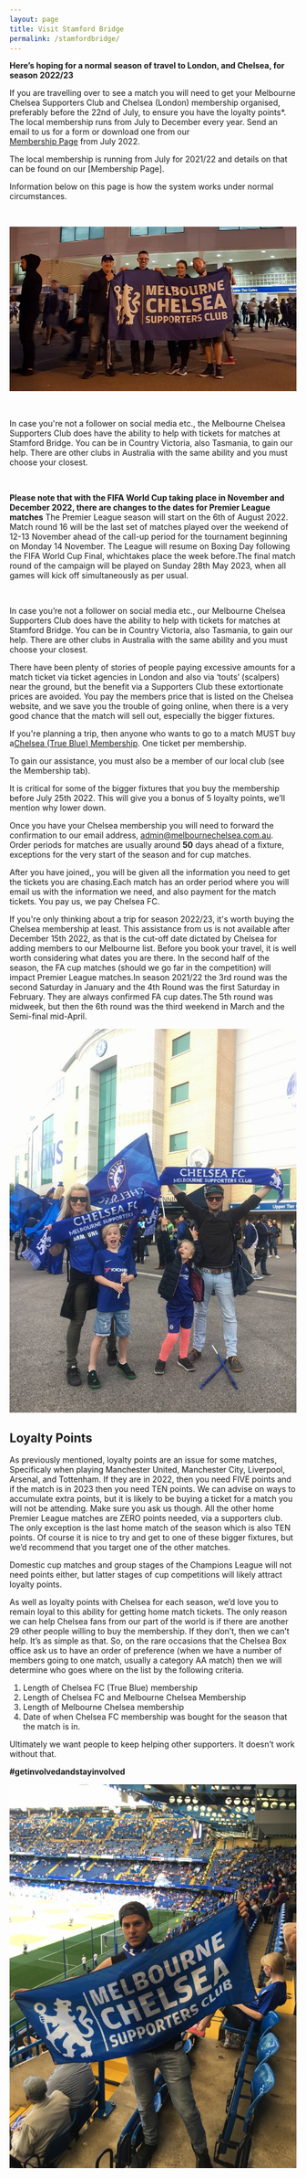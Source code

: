```yaml
---
layout: page
title: Visit Stamford Bridge
permalink: /stamfordbridge/
---
```


**Here’s hoping for a normal season of travel to London, and Chelsea, for season 2022/23**

If you are travelling over to see a match you will need to get your Melbourne Chelsea
Supporters Club and Chelsea (London) membership organised, preferably before the 22nd of July, to ensure you have the loyalty points*. 
The local membership  runs from July to December every year. Send an email to us for a form or download one from our	
[Membership Page](https://www.melbournechelsea.com.au/membership/)	from July 2022.

The local membership is running from July for 2021/22 and details on that can be found on our [Membership Page].

Information below on this page is how the system works under normal circumstances.

<br>

![StamfordBridge1](/assets/ticket1.jpg)

<br>

In case you're not a follower on social media etc., the Melbourne Chelsea Supporters Club does have the ability to help with tickets for matches at Stamford Bridge. You can be in Country Victoria, also Tasmania, to gain our help. 
There are other clubs in Australia with the same ability and you must choose your closest.

<br>

**Please note that with the FIFA World Cup taking place in November and December 2022, there are changes to the dates for Premier League matches**
The Premier League season will start on the 6th of August 2022. Match round 16 will be the last set of matches played over the weekend of 12-13
November ahead of the call-up period for the tournament beginning on Monday 14 November. The League will resume on Boxing Day following the FIFA World Cup Final, whichtakes place	the week before.The  final match round of the campaign will be played	on  Sunday 28th May 2023, when all games will kick off simultaneously	as per usual.

<br>

In case you’re not a follower on social media etc., our Melbourne Chelsea Supporters Club does have the ability to help with tickets for matches at Stamford Bridge. You can be in Country Victoria, also Tasmania, to gain our help. There are other clubs in Australia with the same ability and you must choose your closest.

There have been plenty of stories of people paying excessive amounts for a match ticket via ticket agencies in London and also via ‘touts’ (scalpers) near the ground, but the benefit via a Supporters Club these extortionate prices are avoided. You pay the members price that is listed on the Chelsea website, and we save you the trouble of going online, when there is a very good chance that the match will sell out, especially the bigger fixtures.


If you're planning a trip, then anyone who wants to go to a match MUST buy a[Chelsea (True Blue) Membership](https://www.chelseafc.com/en/tickets---membership/membership). One ticket per membership.

To gain our assistance, you must also be a member of our local club (see the Membership tab).

It is critical for some of the bigger fixtures that you buy the membership before 
July 25th 2022. This will give you a bonus of 5 loyalty points, we’ll mention why lower down.


Once you have your Chelsea membership you will need to forward the confirmation to our email address, admin@melbournechelsea.com.au. Order periods for matches are usually around **50** days ahead of a fixture, exceptions for the very start of the season and for cup matches.

After you have joined,, you will be given all the information you need to get the tickets you are chasing.Each match has an order period where you will email us with the information we need, and also payment for the match tickets. 
You pay us, we pay Chelsea FC.

If you're only thinking about a trip for season 2022/23, it's worth buying the Chelsea membership at least. This assistance from us is not available after December 15th 2022, as that is the cut-off date dictated by Chelsea for adding members to our Melbourne list. Before you book your travel, it is well worth considering what dates you are there. In the second half of the season, the FA cup matches (should we go far in the competition) will impact Premier League matches.In season 2021/22 the 3rd round was the second Saturday in January and the 4th Round was the first Saturday in February. They are always confirmed FA cup dates.The 5th round was midweek, but then the 6th round was the third weekend in March and the Semi-final mid-April.

![StamfordBridge2](/assets/ticket2.jpg)

## Loyalty Points
As previously mentioned, loyalty points are an issue for some matches, Specificaly when playing Manchester United, Manchester City, Liverpool, Arsenal, and Tottenham.
If they are in 2022, then you need FIVE points and if the match is in 2023 then you need TEN points. 
We can advise on ways to accumulate extra points, but it is likely to be buying a ticket for a match you will not be attending. Make sure you ask us though.
All the other home Premier League matches are ZERO points needed, via a supporters club. The only exception is the last home match of the season which is also TEN points.
Of course it is nice to try and get to one of these bigger fixtures, but we’d recommend that you target one of the other matches.

Domestic cup matches and group stages of the Champions League will not need points either, but latter stages of cup competitions will likely attract loyalty points.

As well as loyalty points with Chelsea for each season, we’d love you to remain loyal to this ability for getting home match tickets. The only reason we can help Chelsea fans from our part of the world is if there are another 29 other people willing to buy the membership. If they don’t, then we can’t help. It’s as simple as that.
So, on the rare occasions that the Chelsea Box office ask us to have an order of preference (when we have a number of members going to one match, usually a category AA match) then we will determine who goes where on the list by the following criteria.

1. Length of Chelsea FC (True Blue) membership
2. Length of Chelsea FC and Melbourne Chelsea Membership
3. Length of Melbourne Chelsea membership
4. Date of when Chelsea FC membership was bought for the season that the match is in.

Ultimately we want people to keep helping other supporters. It doesn’t work without that.

**#getinvolvedandstayinvolved**

![StamfordBridge3](/assets/ticket3.jpg)
